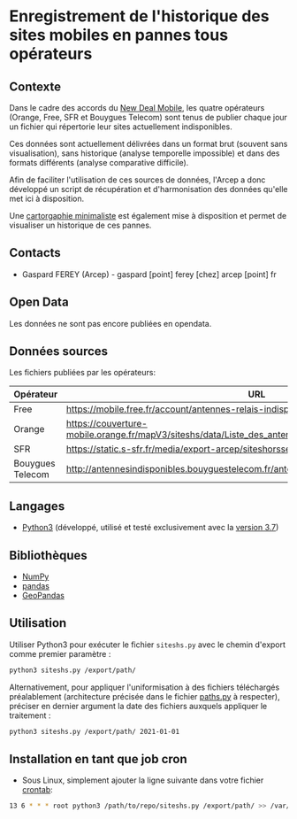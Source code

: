 # Enregistrement de l'historique des sites mobiles en pannes tous opérateurs

## Contexte

Dans le cadre des accords du [New Deal Mobile](https://arcep.fr/cartes-et-donnees/tableau-de-bord-du-new-deal-mobile.html#NetworkStatus), les quatre opérateurs (Orange, Free, SFR et Bouygues Telecom) sont tenus de publier chaque jour un fichier qui répertorie leur sites actuellement indisponibles.

Ces données sont actuellement délivrées dans un format brut (souvent sans visualisation), sans historique (analyse temporelle impossible) et dans des formats différents (analyse comparative difficile).

Afin de faciliter l'utilisation de ces sources de données, l'Arcep a donc développé un script de récupération et d'harmonisation des données qu'elle met ici à disposition.

Une [cartorgaphie minimaliste](https://ARCEP-dev.github.io/siteshs/index.html) est également mise à disposition et permet de visualiser un historique de ces pannes.

## Contacts

- Gaspard FEREY (Arcep) - gaspard [point] ferey [chez] arcep [point] fr

## Open Data

Les données ne sont pas encore publiées en opendata.

## Données sources

Les fichiers publiées par les opérateurs:

| Opérateur        | URL |
|------------------|-----|
| Free             | https://mobile.free.fr/account/antennes-relais-indisponibles.csv |
| Orange           | https://couverture-mobile.orange.fr/mapV3/siteshs/data/Liste_des_antennes_provisoirement_hors_service.csv |
| SFR              | https://static.s-sfr.fr/media/export-arcep/siteshorsservices.csv |
| Bouygues Telecom | http://antennesindisponibles.bouyguestelecom.fr/antennesindisponibles.xls |

## Langages

- [Python3](https://www.python.org/) (développé, utilisé et testé exclusivement avec la [version 3.7](https://www.python.org/downloads/release/python-370/))

## Bibliothèques

- [NumPy](https://numpy.org/)
- [pandas](https://pandas.pydata.org/)
- [GeoPandas](https://geopandas.org)

## Utilisation

Utiliser Python3 pour exécuter le fichier `siteshs.py` avec le chemin d'export comme premier paramètre :

```bash
python3 siteshs.py /export/path/
```

Alternativement, pour appliquer l'uniformisation à des fichiers téléchargés préalablement (architecture précisée dans le fichier [paths.py](paths.py) à respecter), préciser en dernier argument la date des fichiers auxquels appliquer le traitement :

```bash
python3 siteshs.py /export/path/ 2021-01-01
```

## Installation en tant que job cron

- Sous Linux, simplement ajouter la ligne suivante dans votre fichier [crontab](https://man7.org/linux/man-pages/man5/crontab.5.html):
```bash
13 6 * * * root python3 /path/to/repo/siteshs.py /export/path/ >> /var/log/cron.log 2>&1
```
